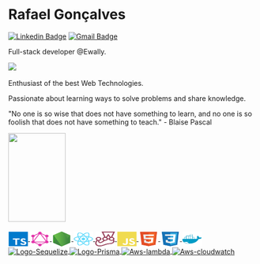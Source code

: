 # Rafael Gonçalves

[![Linkedin Badge](https://img.shields.io/badge/-Rafael%20Gonçalves-539BF5?style=flat-square&logo=Linkedin&logoColor=white&link=https://www.linkedin.com/in/rafael-goncanna/)](https://www.linkedin.com/in/rafael-goncanna/) 
[![Gmail Badge](https://img.shields.io/badge/-rafael.goncanna@gmail.com-D64B3E?style=flat-square&logo=Gmail&logoColor=white&link=mailto:rafael.goncanna@gmail.com)](mailto:rafael.goncanna@gmail.com)


Full-stack developer @Ewally.

<!-- <img src="https://i.ibb.co/QJZdmpv/XOsX.gif" width="100" height="100" /> -->
<img src="https://i.giphy.com/media/S3Pe5NZqgmE8Tl3NI5/giphy-downsized-large.gif" width="200"/>

Enthusiast of the best Web Technologies.

Passionate about learning ways to solve problems and share knowledge.

"No one is so wise that does not have something to learn, and no one is so foolish that does not have something to teach." - Blaise Pascal

<div align="left">
  <a href="https://github.com/okatsuo">
  <img height="180em" width="48%" src=https://github-readme-stats.vercel.app/api?username=okatsuo&show_icons=true&theme=tokyonight&include_all_commits=true&count_private=true%22/>
  </div>

<div style="display: inline_block"><br>
  <img align="center" alt="typescript icon" height="30" width="40" src="https://raw.githubusercontent.com/devicons/devicon/master/icons/typescript/typescript-plain.svg">
  <img align="center" alt="graphql icon" height="30" width="40" src="https://raw.githubusercontent.com/devicons/devicon/master/icons/graphql/graphql-plain.svg" >
  <img align="center" alt="nodejs icon" height="30" width="40" src="https://raw.githubusercontent.com/devicons/devicon/master/icons/nodejs/nodejs-original.svg">
  <img align="center" alt="react.js icon" height="30" width="40" src="https://raw.githubusercontent.com/devicons/devicon/master/icons/react/react-original.svg">
  <img align="center" alt="jest icon" height="30" width="40" src="https://raw.githubusercontent.com/devicons/devicon/master/icons/jest/jest-plain.svg">
  <img align="center" alt="Katsuo-Js" height="30" width="40" src="https://raw.githubusercontent.com/devicons/devicon/master/icons/javascript/javascript-plain.svg">
  <img align="center" alt="html5 icon" height="30" width="40" src="https://raw.githubusercontent.com/devicons/devicon/master/icons/html5/html5-original.svg">
  <img align="center" alt="css3 icon" height="30" width="40" src="https://raw.githubusercontent.com/devicons/devicon/master/icons/css3/css3-original.svg">
  <img align="center" alt="docker icon" height="30" width="40" src="https://raw.githubusercontent.com/devicons/devicon/master/icons/docker/docker-plain.svg" >
  <img align="center" alt="Logo-Sequelize" height="30" width="40" src="https://cdn.jsdelivr.net/gh/devicons/devicon/icons/sequelize/sequelize-original.svg">
  <img align="center" alt="Logo-Prisma" height="30" width="40" src="https://cdn.worldvectorlogo.com/logos/prisma-3.svg">
  <img align="center" alt="Aws-lambda" height="30" width="40" src="https://cdn.worldvectorlogo.com/logos/aws-lambda.svg">
  <img align="center" alt="Aws-cloudwatch" height="30" width="40" src="https://cdn.worldvectorlogo.com/logos/aws-cloudwatch.svg">
</div>

